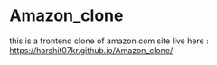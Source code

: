 # Amazon_clone
this is a frontend clone of amazon.com
site live here :
 https://harshit07kr.github.io/Amazon_clone/
